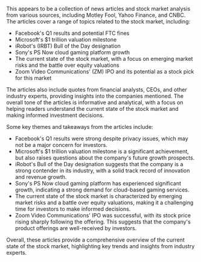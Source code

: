 This appears to be a collection of news articles and stock market analysis from various sources, including Motley Fool, Yahoo Finance, and CNBC. The articles cover a range of topics related to the stock market, including:

* Facebook's Q1 results and potential FTC fines
* Microsoft's $1 trillion valuation milestone
* iRobot's (IRBT) Bull of the Day designation
* Sony's PS Now cloud gaming platform growth
* The current state of the stock market, with a focus on emerging market risks and the battle over equity valuations
* Zoom Video Communications' (ZM) IPO and its potential as a stock pick for this market

The articles also include quotes from financial analysts, CEOs, and other industry experts, providing insights into the companies mentioned. The overall tone of the articles is informative and analytical, with a focus on helping readers understand the current state of the stock market and making informed investment decisions.

Some key themes and takeaways from the articles include:

* Facebook's Q1 results were strong despite privacy issues, which may not be a major concern for investors.
* Microsoft's $1 trillion valuation milestone is a significant achievement, but also raises questions about the company's future growth prospects.
* iRobot's Bull of the Day designation suggests that the company is a strong contender in its industry, with a solid track record of innovation and revenue growth.
* Sony's PS Now cloud gaming platform has experienced significant growth, indicating a strong demand for cloud-based gaming services.
* The current state of the stock market is characterized by emerging market risks and a battle over equity valuations, making it a challenging time for investors to make informed decisions.
* Zoom Video Communications' IPO was successful, with its stock price rising sharply following the offering. This suggests that the company's product offerings are well-received by investors.

Overall, these articles provide a comprehensive overview of the current state of the stock market, highlighting key trends and insights from industry experts.